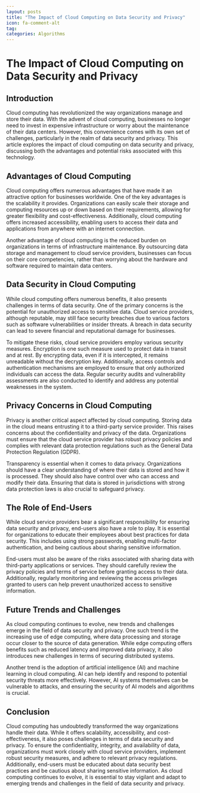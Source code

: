 ```yaml
---
layout: posts
title: "The Impact of Cloud Computing on Data Security and Privacy"
icon: fa-comment-alt
tag:      
categories: Algorithms
---
```



# The Impact of Cloud Computing on Data Security and Privacy

## Introduction

Cloud computing has revolutionized the way organizations manage and store their data. With the advent of cloud computing, businesses no longer need to invest in expensive infrastructure or worry about the maintenance of their data centers. However, this convenience comes with its own set of challenges, particularly in the realm of data security and privacy. This article explores the impact of cloud computing on data security and privacy, discussing both the advantages and potential risks associated with this technology.

## Advantages of Cloud Computing

Cloud computing offers numerous advantages that have made it an attractive option for businesses worldwide. One of the key advantages is the scalability it provides. Organizations can easily scale their storage and computing resources up or down based on their requirements, allowing for greater flexibility and cost-effectiveness. Additionally, cloud computing offers increased accessibility, enabling users to access their data and applications from anywhere with an internet connection.

Another advantage of cloud computing is the reduced burden on organizations in terms of infrastructure maintenance. By outsourcing data storage and management to cloud service providers, businesses can focus on their core competencies, rather than worrying about the hardware and software required to maintain data centers.

## Data Security in Cloud Computing

While cloud computing offers numerous benefits, it also presents challenges in terms of data security. One of the primary concerns is the potential for unauthorized access to sensitive data. Cloud service providers, although reputable, may still face security breaches due to various factors such as software vulnerabilities or insider threats. A breach in data security can lead to severe financial and reputational damage for businesses.

To mitigate these risks, cloud service providers employ various security measures. Encryption is one such measure used to protect data in transit and at rest. By encrypting data, even if it is intercepted, it remains unreadable without the decryption key. Additionally, access controls and authentication mechanisms are employed to ensure that only authorized individuals can access the data. Regular security audits and vulnerability assessments are also conducted to identify and address any potential weaknesses in the system.

## Privacy Concerns in Cloud Computing

Privacy is another critical aspect affected by cloud computing. Storing data in the cloud means entrusting it to a third-party service provider. This raises concerns about the confidentiality and privacy of the data. Organizations must ensure that the cloud service provider has robust privacy policies and complies with relevant data protection regulations such as the General Data Protection Regulation (GDPR).

Transparency is essential when it comes to data privacy. Organizations should have a clear understanding of where their data is stored and how it is processed. They should also have control over who can access and modify their data. Ensuring that data is stored in jurisdictions with strong data protection laws is also crucial to safeguard privacy.

## The Role of End-Users

While cloud service providers bear a significant responsibility for ensuring data security and privacy, end-users also have a role to play. It is essential for organizations to educate their employees about best practices for data security. This includes using strong passwords, enabling multi-factor authentication, and being cautious about sharing sensitive information.

End-users must also be aware of the risks associated with sharing data with third-party applications or services. They should carefully review the privacy policies and terms of service before granting access to their data. Additionally, regularly monitoring and reviewing the access privileges granted to users can help prevent unauthorized access to sensitive information.

## Future Trends and Challenges

As cloud computing continues to evolve, new trends and challenges emerge in the field of data security and privacy. One such trend is the increasing use of edge computing, where data processing and storage occur closer to the source of data generation. While edge computing offers benefits such as reduced latency and improved data privacy, it also introduces new challenges in terms of securing distributed systems.

Another trend is the adoption of artificial intelligence (AI) and machine learning in cloud computing. AI can help identify and respond to potential security threats more effectively. However, AI systems themselves can be vulnerable to attacks, and ensuring the security of AI models and algorithms is crucial.

## Conclusion

Cloud computing has undoubtedly transformed the way organizations handle their data. While it offers scalability, accessibility, and cost-effectiveness, it also poses challenges in terms of data security and privacy. To ensure the confidentiality, integrity, and availability of data, organizations must work closely with cloud service providers, implement robust security measures, and adhere to relevant privacy regulations. Additionally, end-users must be educated about data security best practices and be cautious about sharing sensitive information. As cloud computing continues to evolve, it is essential to stay vigilant and adapt to emerging trends and challenges in the field of data security and privacy.